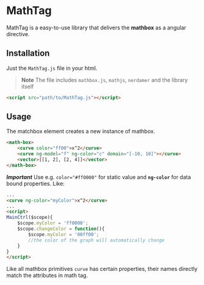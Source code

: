 MathTag
===

MathTag is a easy-to-use library that delivers the **mathbox** as a angular directive.

Installation
---

Just the `MathTag.js` file in your html. 

> **Note** The file includes `mathbox.js`, `mathjs`, `nerdamer` and the library itself

```html
<script src="path/to/MathTag.js"></script>
```

Usage
---

The matchbox element creates a new instance of mathbox.
```html
<math-box>
    <curve color="ff00">x^2</curve>
    <curve ng-model="f" ng-color="c" domain="[-10, 10]"></curve>
	<vector>[[1, 2], [2, 4]]</vector>
</math-box>
```
***Important*** Use e.g. `color="#ff0000"` for static value and **`ng-color`** for data bound properties. Like:
```html
...
<curve ng-color="myColor">x^2</curve>
...
<script>
MainCtrl($scope){
	$scope.myColor = 'ff0000';
	$scope.changeColor = function(){
		$scope.myColor = '00ff00'; 
		//the color of the graph will automatically change
	}
}
</script>
```

Like all mathbox primitives `curve` has certain properties, their names directly match the attributes in math tag.
